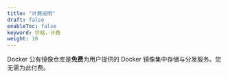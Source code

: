 ```yaml
---
title: "计费说明"
draft: false
enableToc: false
keyword: 价格，计费
weight: 10
---
```


 Docker 公有镜像仓库是**免费**为用户提供的 Docker 镜像集中存储与分发服务。您无需为此付费。

